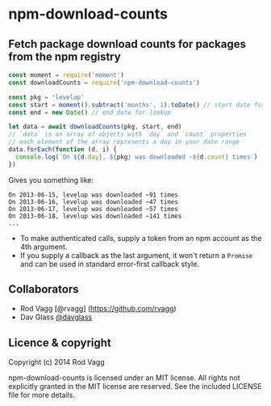 npm-download-counts
===================

Fetch package download counts for packages from the npm registry
----------------------------------------------------------------

```js
const moment = require('moment')
const downloadCounts = require('npm-download-counts')

const pkg = 'levelup'
const start = moment().subtract('months', 1).toDate() // start date for lookup
const end = new Date() // end date for lookup

let data = await downloadCounts(pkg, start, end)
// `data` is an array of objects with `day` and `count` properties
// each element of the array represents a day in your date range
data.forEach(function (d, i) {
  console.log(`On ${d.day}, ${pkg} was downloaded ~${d.count} times`)
})
```

Gives you something like:

```
On 2013-06-15, levelup was downloaded ~91 times
On 2013-06-16, levelup was downloaded ~47 times
On 2013-06-17, levelup was downloaded ~57 times
On 2013-06-18, levelup was downloaded ~141 times
...
```

* To make authenticated calls, supply a token from an npm account as the 4th argument.
* If you supply a callback as the last argument, it won't return a `Promise` and can be used in standard error-first callback style.

<a name="collaborators"></a>
Collaborators
-------------

 * Rod Vagg [@rvagg] (https://github.com/rvagg)
 * Dav Glass [@davglass](https://github.com/davglass)

<a name="licence"></a>
Licence &amp; copyright
-------------------

Copyright (c) 2014 Rod Vagg

npm-download-counts is licensed under an MIT license. All rights not explicitly granted in the MIT license are reserved. See the included LICENSE file for more details.
